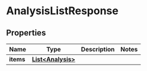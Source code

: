 
# AnalysisListResponse

## Properties
Name | Type | Description | Notes
------------ | ------------- | ------------- | -------------
**items** | [**List&lt;Analysis&gt;**](Analysis.md) |  | 




